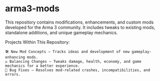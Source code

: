 # arma3-mods
This repository contains modifications, enhancements, and custom mods developed for the Arma 3 community. It includes tweaks to existing mods, standalone additions, and unique gameplay mechanics.

Projects Within This Repository:

    🛠️ New Mod Concepts – Tracks ideas and development of new gameplay-enhancing mods.
    ⚖️ Balancing Changes – Tweaks damage, health, economy, and game mechanics for a better experience.
    🐛 Bug Fixes – Resolves mod-related crashes, incompatibilities, and errors.
